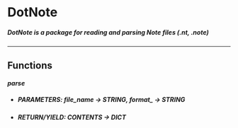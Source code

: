 # DotNote
##### *DotNote is a package for reading and parsing Note files (.nt, .note)*

---

## __Functions__

#### *parse*

* ##### PARAMETERS: file_name -> STRING, format_ -> STRING

* ##### RETURN/YIELD: CONTENTS -> DICT